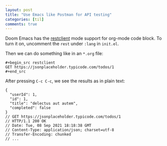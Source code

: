 ```yaml
---
layout: post
title: "Use Emacs like Postman for API testing"
categories: [til]
comments: true
---
```



Doom Emacs has the [restclient](https://github.com/pashky/restclient.el) mode support for org-mode code block. To turn it on, uncomment the `rest` under `:lang` in `init.el`.

Then we can do something like in an `*.org` file:

```
#+begin_src restclient
GET https://jsonplaceholder.typicode.com/todos/1
#+end_src
```
    

After pressing `C-c C-c`, we see the results as in plain text:

```
{
  "userId": 1,
  "id": 1,
  "title": "delectus aut autem",
  "completed": false
}
// GET https://jsonplaceholder.typicode.com/todos/1
// HTTP/1.1 200 OK
// Date: Tue, 08 Sep 2021 18:18:38 GMT
// Content-Type: application/json; charset=utf-8
// Transfer-Encoding: chunked
// ...
```
